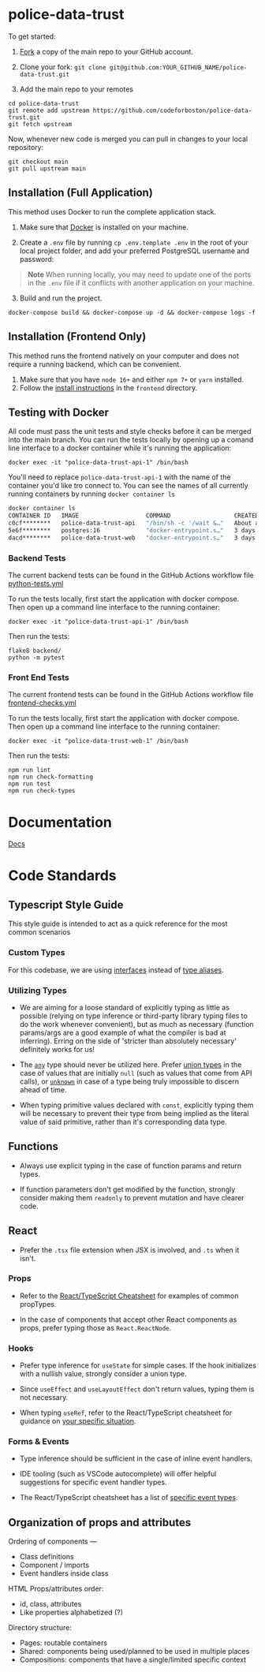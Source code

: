 # police-data-trust

To get started:

1. [Fork](https://docs.github.com/en/github/getting-started-with-github/fork-a-repo) a copy of the main repo to your GitHub account.

2. Clone your fork: `git clone git@github.com:YOUR_GITHUB_NAME/police-data-trust.git`

3. Add the main repo to your remotes

```
cd police-data-trust
git remote add upstream https://github.com/codeforboston/police-data-trust.git
git fetch upstream
```

Now, whenever new code is merged you can pull in changes to your local repository:

```
git checkout main
git pull upstream main
```

## Installation (Full Application)

This method uses Docker to run the complete application stack.

1. Make sure that [Docker](https://www.docker.com) is installed on your machine.

2. Create a `.env` file by running `cp .env.template .env` in the root of your local project folder, and add your preferred PostgreSQL username and password:

> **Note**
> When running locally, you may need to update one of the ports in the `.env` file if it conflicts with another application on your machine.

3. Build and run the project.

```
docker-compose build && docker-compose up -d && docker-compose logs -f
```

## Installation (Frontend Only)

This method runs the frontend natively on your computer and does not require a running backend, which can be convenient.

1. Make sure that you have `node 16+` and either `npm 7+` or `yarn` installed.
2. Follow the [install instructions](./frontend/README.md) in the `frontend` directory.

## Testing with Docker

All code must pass the unit tests and style checks before it can be merged into the main branch. You can run the tests locally by opening up a comand line interface to a docker container while it's running the application:


```
docker exec -it "police-data-trust-api-1" /bin/bash

```

You'll need to replace `police-data-trust-api-1` with the name of the container you'd like tro connect to. You can see the names of all currently running containers by running `docker container ls`

```bash
docker container ls
CONTAINER ID   IMAGE                   COMMAND                  CREATED              STATUS              PORTS                    NAMES
c0cf********   police-data-trust-api   "/bin/sh -c '/wait &…"   About a minute ago   Up About a minute   0.0.0.0:5001->5001/tcp   police-data-trust-api-1
5e6f********   postgres:16             "docker-entrypoint.s…"   3 days ago           Up About a minute   0.0.0.0:5432->5432/tcp   police-data-trust-db-1
dacd********   police-data-trust-web   "docker-entrypoint.s…"   3 days ago           Up About a minute   0.0.0.0:3000->3000/tcp   police-data-trust-web-1
```

### Backend Tests

The current backend tests can be found in the GitHub Actions workflow file [python-tests.yml](https://github.com/codeforboston/police-data-trust/blob/0488d03c2ecc01ba774cf512b1ed2f476441948b/.github/workflows/python-tests.yml)

To run the tests locally, first start the application with docker compose. Then open up a command line interface to the running container:

```
docker exec -it "police-data-trust-api-1" /bin/bash
```

Then run the tests:

```
flake8 backend/
python -m pytest
```

### Front End Tests

The current frontend tests can be found in the GitHub Actions workflow file [frontend-checks.yml](https://github.com/codeforboston/police-data-trust/blob/0488d03c2ecc01ba774cf512b1ed2f476441948b/.github/workflows/frontend-checks.yml)

To run the tests locally, first start the application with docker compose. Then open up a command line interface to the running container:

```
docker exec -it "police-data-trust-web-1" /bin/bash
```

Then run the tests:

```
npm run lint
npm run check-formatting
npm run test
npm run check-types
```

# Documentation

[Docs](https://codeforboston.github.io/police-data-trust)

# Code Standards

## Typescript Style Guide

This style guide is intended to act as a quick reference for the most common scenarios

### Custom Types

For this codebase, we are using [interfaces](https://www.typescriptlang.org/docs/handbook/2/everyday-types.html#interfaces) instead of [type aliases](https://www.typescriptlang.org/docs/handbook/2/everyday-types.html#type-aliases).

### Utilizing Types

- We are aiming for a loose standard of explicitly typing as little as possible (relying on type inference or third-party library typing files to do the work whenever convenient), but as much as necessary (function params/args are a good example of what the compiler is bad at inferring). Erring on the side of 'stricter than absolutely necessary' definitely works for us!

- The [`any`](https://www.typescriptlang.org/docs/handbook/2/everyday-types.html#any) type should never be utilized here. Prefer [union types](https://www.typescriptlang.org/docs/handbook/2/everyday-types.html#union-types) in the case of values that are initially `null` (such as values that come from API calls), or [`unknown`](https://www.typescriptlang.org/docs/handbook/2/functions.html#unknown) in case of a type being truly impossible to discern ahead of time.

- When typing primitive values declared with `const`, explicitly typing them will be necessary to prevent their type from being implied as the literal value of said primitive, rather than it's corresponding data type.

## Functions

- Always use explicit typing in the case of function params and return types.

- If function parameters don't get modified by the function, strongly consider making them `readonly` to prevent mutation and have clearer code.

## React

- Prefer the `.tsx` file extension when JSX is involved, and `.ts` when it isn't.

### Props

- Refer to the [React/TypeScript Cheatsheet](https://react-typescript-cheatsheet.netlify.app/docs/basic/getting-started/basic_type_example) for examples of common propTypes.

- In the case of components that accept other React components as props, prefer typing those as `React.ReactNode`.

### Hooks

- Prefer type inference for `useState` for simple cases. If the hook initializes with a nullish value, strongly consider a union type.

- Since `useEffect` and `useLayoutEffect` don't return values, typing them is not necessary.

- When typing `useRef`, refer to the React/TypeScript cheatsheet for guidance on [your specific situation](https://react-typescript-cheatsheet.netlify.app/docs/basic/getting-started/hooks#useref).

### Forms & Events

- Type inference should be sufficient in the case of inline event handlers.

- IDE tooling (such as VSCode autocomplete) will offer helpful suggestions for specific event handler types.

- The React/TypeScript cheatsheet has a list of [specific event types](https://react-typescript-cheatsheet.netlify.app/docs/basic/getting-started/forms_and_events#list-of-event-types).

## Organization of props and attributes

Ordering of components —

- Class definitions
- Component / imports
- Event handlers inside class

HTML Props/attributes order:

- id, class, attributes
- Like properties alphabetized (?)

Directory structure:

- Pages: routable containers
- Shared: components being used/planned to be used in multiple places
- Compositions: components that have a single/limited specific context
